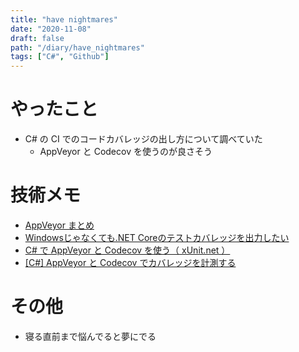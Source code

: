 ```yaml
---
title: "have nightmares"
date: "2020-11-08"
draft: false
path: "/diary/have_nightmares"
tags: ["C#", "Github"]
---
```


# やったこと

- C# の CI でのコードカバレッジの出し方について調べていた
  - AppVeyor と Codecov を使うのが良さそう

# 技術メモ

- [AppVeyor まとめ](https://qiita.com/y_shinoda/items/9dda5a203b0ad52a93db)
- [Windowsじゃなくても.NET Coreのテストカバレッジを出力したい](https://qiita.com/shikazuki/items/8a9ef6e95b02d55f4d3d)
- [C# で AppVeyor と Codecov を使う（ xUnit.net ）](https://blog.masuqat.net/2016/03/16/appveyor-and-codecov-for-csharp/)
- [[C#] AppVeyor と Codecov でカバレッジを計測する](http://kuttsun.blogspot.com/2017/12/c-appveyor-codecov.html)

# その他

- 寝る直前まで悩んでると夢にでる
